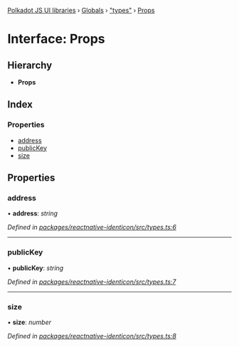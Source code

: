 [Polkadot JS UI libraries](../README.md) › [Globals](../globals.md) › ["types"](../modules/_types_.md) › [Props](_types_.props.md)

# Interface: Props

## Hierarchy

* **Props**

## Index

### Properties

* [address](_types_.props.md#address)
* [publicKey](_types_.props.md#publickey)
* [size](_types_.props.md#size)

## Properties

###  address

• **address**: *string*

*Defined in [packages/reactnative-identicon/src/types.ts:6](https://github.com/polkadot-js/ui/blob/a60d8fa00/packages/reactnative-identicon/src/types.ts#L6)*

___

###  publicKey

• **publicKey**: *string*

*Defined in [packages/reactnative-identicon/src/types.ts:7](https://github.com/polkadot-js/ui/blob/a60d8fa00/packages/reactnative-identicon/src/types.ts#L7)*

___

###  size

• **size**: *number*

*Defined in [packages/reactnative-identicon/src/types.ts:8](https://github.com/polkadot-js/ui/blob/a60d8fa00/packages/reactnative-identicon/src/types.ts#L8)*
